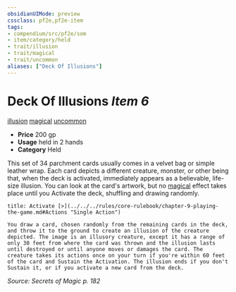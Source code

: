 ```yaml
---
obsidianUIMode: preview
cssclass: pf2e,pf2e-item
tags:
- compendium/src/pf2e/som
- item/category/held
- trait/illusion
- trait/magical
- trait/uncommon
aliases: ["Deck Of Illusions"]
---
```

# Deck Of Illusions *Item 6*  
[illusion](../../../Rules/traits/illusion.md)  [magical](../../../Rules/traits/magical.md)  [uncommon](../../../Rules/traits/uncommon.md)  

- **Price** 200 gp
- **Usage** held in 2 hands
- **Category** Held

This set of 34 parchment cards usually comes in a velvet bag or simple leather wrap. Each card depicts a different creature, monster, or other being that, when the deck is activated, immediately appears as a believable, life-size illusion. You can look at the card's artwork, but no [magical](../../../Rules/traits/magical.md) effect takes place until you Activate the deck, shuffling and drawing randomly.

```ad-embed-ability
title: Activate [>](../../../rules/core-rulebook/chapter-9-playing-the-game.md#Actions "Single Action")

You draw a card, chosen randomly from the remaining cards in the deck, and throw it to the ground to create an illusion of the creature depicted. The image is an illusory creature, except it has a range of only 30 feet from where the card was thrown and the illusion lasts until destroyed or until anyone moves or damages the card. The creature takes its actions once on your turn if you're within 60 feet of the card and Sustain the Activation. The illusion ends if you don't Sustain it, or if you activate a new card from the deck.
```

*Source: Secrets of Magic p. 182*
